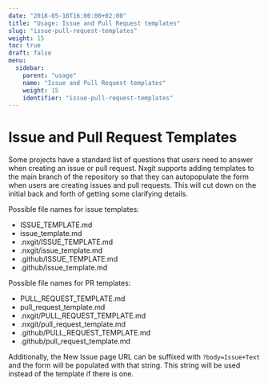 ```yaml
---
date: "2018-05-10T16:00:00+02:00"
title: "Usage: Issue and Pull Request templates"
slug: "issue-pull-request-templates"
weight: 15
toc: true
draft: false
menu:
  sidebar:
    parent: "usage"
    name: "Issue and Pull Request templates"
    weight: 15
    identifier: "issue-pull-request-templates"
---
```


# Issue and Pull Request Templates

Some projects have a standard list of questions that users need to answer
when creating an issue or pull request. Nxgit supports adding templates to the
main branch of the repository so that they can autopopulate the form when users are 
creating issues and pull requests. This will cut down on the initial back and forth
of getting some clarifying details.

Possible file names for issue templates:

* ISSUE_TEMPLATE.md
* issue_template.md
* .nxgit/ISSUE_TEMPLATE.md
* .nxgit/issue_template.md
* .github/ISSUE_TEMPLATE.md
* .github/issue_template.md


Possible file names for PR templates:

* PULL_REQUEST_TEMPLATE.md
* pull_request_template.md
* .nxgit/PULL_REQUEST_TEMPLATE.md
* .nxgit/pull_request_template.md
* .github/PULL_REQUEST_TEMPLATE.md
* .github/pull_request_template.md


Additionally, the New Issue page URL can be suffixed with `?body=Issue+Text` and the form will be populated with that string. This string will be used instead of the template if there is one.
